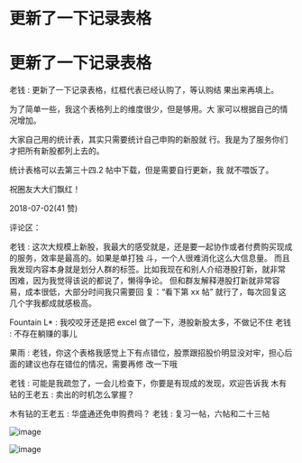 # 更新了一下记录表格

# 更新了一下记录表格

老钱 : 更新了一下记录表格，红框代表已经认购了，等认购结 果出来再填上。

为了简单一些，我这个表格列上的维度很少，但是够用。大 家可以根据自己的情况增加。

大家自己用的统计表，其实只需要统计自己申购的新股就 行。我是为了服务你们才把所有新股都列上去的。

统计表格可以去第三十四.2 帖中下载，但是需要自行更新，我 就不喂饭了。

祝圈友大大们飘红！

2018-07-02(41 赞)

评论区：

老钱 : 这次大规模上新股，我最大的感受就是，还是要一起协作或者付费购买现成的服务，效率是最高的。如果是单打独 斗，一个人很难消化这么大信息量。 而且我发现内容本身就是划分人群的标签。比如我现在和别人介绍港股打新，就非常 困难，因为我觉得该说的都说了，懒得争论。 但和群友解释港股打新就非常容易，成本很低，大部分时间我只需要回 复：“看下第 xx 帖” 就行了，每次回复这几个字我都成就感极高。

Fountain L* : 我咬咬牙还是把 excel 做了一下，港股新股太多，不做记不住 老钱 : 不存在躺赚的事儿

果雨 : 老钱，你这个表格我感觉上下有点错位，股票跟招股价明显没对牢，担心后面的建议也存在错位的情况，需要再修 改一下哦

老钱 : 可能是我疏忽了，一会儿检查下，你要是有现成的发现，欢迎告诉我 木有钻的王老五 : 卖出的时机怎么掌握？

木有钻的王老五 : 华盛通还免申购费吗？ 老钱 : 复习一帖，六帖和二十三帖

![image](img/Image_588.png)

![image](img/Image_589.png)